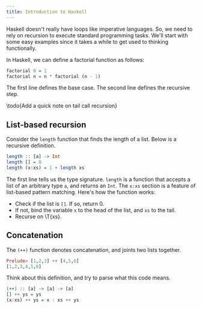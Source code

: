 ```yaml
---
title: Introduction to Haskell
---
```


Haskell doesn't really have loops like imperative languages.  So, we need to rely on recursion to execute standard programming tasks.  We'll start with some easy examples since it takes a while to get used to thinking functionally.

In Haskell, we can define a factorial function as follows:

```haskell
factorial 0 = 1
factorial n = n * factorial (n - 1)
```

The first line defines the base case.  The second line defines the recursive step.

\todo{Add a quick note on tail call recursion}

## List-based recursion

Consider the `length` function that finds the length of a list.  Below is a recursive definition.

```haskell
length :: [a] -> Int
length [] = 0
length (x:xs) = 1 + length xs
```

The first line tells us the type signature.  `length` is a function that accepts a list of an arbitrary type `a`, and returns an `Int`.  The `x:xs` section is a feature of list-based pattern matching.  Here's how the function works:

- Check if the list is `[]`.  If so, return 0.
- If not, bind the variable `x` to the head of the list, and `xs` to the tail.
- Recurse on \T{xs}.

## Concatenation

The `(++)` function denotes concatenation, and joints two lists together.  

```haskell
Prelude> [1,2,3] ++ [4,5,6]
[1,2,3,4,5,6]
```

Think about this definition, and try to parse what this code means.

```haskell
(++) :: [a] -> [a] -> [a]
[] ++ ys = ys
(x:xs) ++ ys = x : xs ++ ys
```
